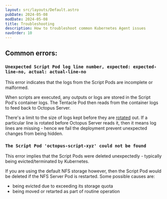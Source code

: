 ```yaml
---
layout: src/layouts/Default.astro
pubDate: 2024-05-08
modDate: 2024-05-08
title: Troubleshooting
description: How to troubleshoot common Kubernetes Agent issues
navOrder: 10
---
```



## Common errors:

### `Unexpected Script Pod log line number, expected: expected-line-no, actual: actual-line-no` 

This error indicates that the logs from the Script Pods are incomplete or malformed. 

When scripts are executed, any outputs or logs are stored in the Script Pod's container logs. The Tentacle Pod then reads from the container logs to feed back to Octopus Server.

There's a limit to the size of logs kept before they are [rotated](https://kubernetes.io/docs/concepts/cluster-administration/logging/#log-rotation) out. If a particular line is rotated before Octopus Server reads it, then it means log lines are missing - hence we fail the deployment prevent unexpected changes from being hidden.

### `The Script Pod 'octopus-script-xyz' could not be found`

This error implies that the Script Pods were deleted unexpectedly - typically being evicted/terminated by Kubernetes.

If you are using the default NFS storage however, then the Script Pod would be deleted if the NFS Server Pod is restarted. Some possible causes are:

- being evicted due to exceeding its storage quota
- being moved or retarted as part of routine operation

